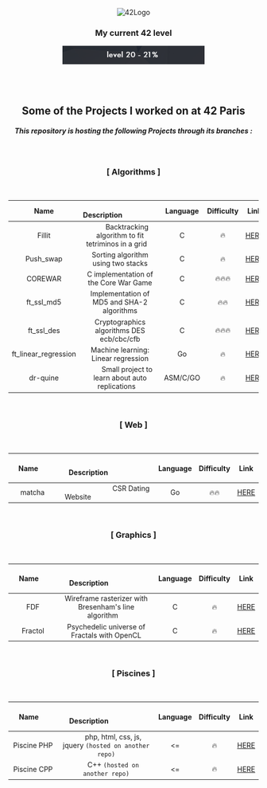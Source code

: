 <p align="center">
  <img src="https://i.imgur.com/GzO2IMr.png" alt="42Logo">
</p>

<h3 align="center">My current 42 level</h3>
<p align="center"> <img src="assets/current_42_level.png" alt="level"> </p> </br></br>

<h2 align="center">Some of the Projects I worked on at 42 Paris</h2>


<h5 align="center">  This repository is hosting the following Projects through its branches : </h5>
</br>

<h3 align="center" > [ Algorithms ] </h3> </br>

|Name|     Description     | Language | Difficulty | Link  |
|:--------:|:-----------:|:--------:|:----------:|:-----:|
|   Fillit  |  Backtracking algorithm to fit tetriminos in a grid |     C    |     🔥     |   [HERE](https://github.com/hlombard/42/tree/Fillit)  |
| Push_swap |               Sorting algorithm using two stacks              |     C    |     🔥     | [HERE](https://github.com/hlombard/42/tree/push_swap) |
|  COREWAR  |             C implementation of the Core War Game             |     C    |     🔥🔥🔥     |  [HERE](https://github.com/hlombard/42/tree/Corewar)  |
|  ft_ssl_md5 |             Implementation of MD5 and SHA-2 algorithms             |     C    |     🔥🔥     |  [HERE](https://github.com/hlombard/42/tree/ft_ssl_md5) |
|  ft_ssl_des |             Cryptographics algorithms DES ecb/cbc/cfb             |     C    |     🔥🔥🔥     |  [HERE](https://github.com/hlombard/42/tree/ft_ssl_des) |
|  ft_linear_regression |           Machine learning: Linear regression           |     Go    |     🔥     | [HERE](https://github.com/hlombard/42/tree/ft_linear_regression)|
|   dr-quine  |  Small project to learn about auto replications |     ASM/C/GO    |     🔥     |   [HERE](https://github.com/hlombard/42/tree/dr-quine)  |

</br>

<h3 align="center" > [ Web ] </h3> </br>

|  &nbsp;&nbsp;&nbsp;Name  &nbsp;&nbsp;&nbsp;|     Description     | Language | Difficulty | Link  |
|:--------:|:-----------:|:--------:|:----------:|:-----:|
|   matcha   |        CSR Dating Website        |     Go    |     🔥🔥    |   [HERE](https://github.com/hlombard/42/tree/matcha)   |

</br>


<h3 align="center" > [ Graphics ] </h3> </br>

|  &nbsp;&nbsp;&nbsp;Name  &nbsp;&nbsp;&nbsp;|     Description     | Language | Difficulty | Link  |
|:--------:|:-----------:|:--------:|:----------:|:-----:|
|   FDF   |Wireframe rasterizer with Bresenham's line algorithm |     C    |     🔥     |   [HERE](https://github.com/hlombard/42/tree/FdF)   |
| Fractol |     Psychedelic universe of Fractals with OpenCL     |     C    |     🔥     | [HERE](https://github.com/hlombard/42/tree/fractol) |
</br>

<h3 align="center" > [ Piscines ] </h3> </br>

|  &nbsp;&nbsp;&nbsp;Name  &nbsp;&nbsp;&nbsp;|     Description     | Language | Difficulty | Link  |
|:--------:|:-----------:|:--------:|:----------:|:-----:|
| Piscine PHP |  php, html, css, js, jquery ``(hosted on another repo)`` |    <=   |     🔥    | [HERE](https://github.com/hlombard/Piscine_PHP) |
| Piscine CPP |  C++ ``(hosted on another repo)`` |    <=   |     🔥    | [HERE](https://github.com/hlombard/Piscine_CPP) |
</br>
